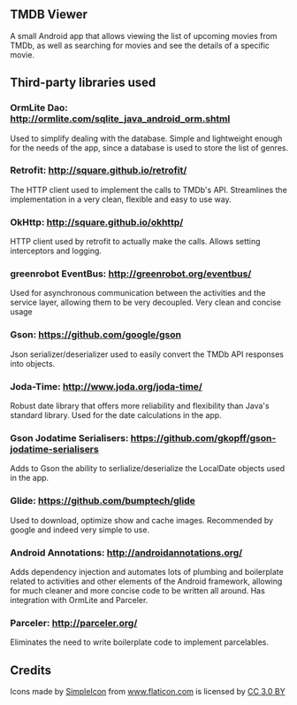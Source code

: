 ## TMDB Viewer

A small Android app that allows viewing the list of upcoming movies from TMDb, as well as searching for movies and see the details of a specific movie.

## Third-party libraries used

### OrmLite Dao: http://ormlite.com/sqlite_java_android_orm.shtml
Used to simplify dealing with the database. Simple and lightweight enough for the needs of the app, since a database is used to store the list of genres.

### Retrofit: http://square.github.io/retrofit/
The HTTP client used to implement the calls to TMDb's API. Streamlines the implementation in a very clean, flexible and easy to use way.

### OkHttp: http://square.github.io/okhttp/
HTTP client used by retrofit to actually make the calls. Allows setting interceptors and logging.

### greenrobot EventBus: http://greenrobot.org/eventbus/
Used for asynchronous communication between the activities and the service layer, allowing them to be very decoupled. Very clean and concise usage

### Gson: https://github.com/google/gson
Json serializer/deserializer used to easily convert the TMDb API responses into objects.

### Joda-Time: http://www.joda.org/joda-time/
Robust date library that offers more reliability and flexibility than Java's standard library. Used for the date calculations in the app.

### Gson Jodatime Serialisers: https://github.com/gkopff/gson-jodatime-serialisers
Adds to Gson the ability to serlialize/deserialize the LocalDate objects used in the app.

### Glide: https://github.com/bumptech/glide
Used to download, optimize show and cache images. Recommended by google and indeed very simple to use.

### Android Annotations: http://androidannotations.org/
Adds dependency injection and automates lots of plumbing and boilerplate related to activities and other elements of the Android framework, allowing for much cleaner and more concise code to be written all around. Has integration with OrmLite and Parceler.

### Parceler: http://parceler.org/
Eliminates the need to write boilerplate code to implement parcelables.

## Credits

<div>Icons made by <a href="http://www.flaticon.com/authors/simpleicon" title="SimpleIcon">SimpleIcon</a> from <a href="http://www.flaticon.com" title="Flaticon">www.flaticon.com</a> is licensed by <a href="http://creativecommons.org/licenses/by/3.0/" title="Creative Commons BY 3.0" target="_blank">CC 3.0 BY</a></div>